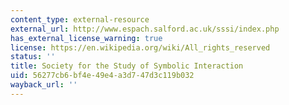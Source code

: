 ```yaml
---
content_type: external-resource
external_url: http://www.espach.salford.ac.uk/sssi/index.php
has_external_license_warning: true
license: https://en.wikipedia.org/wiki/All_rights_reserved
status: ''
title: Society for the Study of Symbolic Interaction
uid: 56277cb6-bf4e-49e4-a3d7-47d3c119b032
wayback_url: ''
---
```

